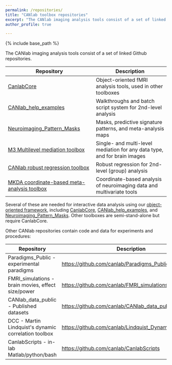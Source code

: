 ```yaml
---
permalink: /repositories/
title: "CANlab toolbox repositories"
excerpt: "The CANlab imaging analysis tools consist of a set of linked Github repositories. Here is a list"
author_profile: true

---
```

{% include base_path %}

The CANlab imaging analysis tools consist of a set of linked Github repositories.

| Repository            | Description                                                                 |
| --------          | --------------------------------------------------------------------------- |
| [CanlabCore](https://github.com/canlab/CanlabCore)        | Object-oriented fMRI analysis tools, used in other toolboxes |
| [CANlab_help_examples](https://github.com/canlab/CANlab_help_examples)   | Walkthroughs and batch script system for 2nd-level analysis                         |
| [Neuroimaging_Pattern_Masks](https://github.com/canlab/Neuroimaging_Pattern_Masks)             | Masks, predictive signature patterns, and meta-analysis maps     |
| [M3 Multilevel mediation toolbox](https://github.com/canlab/MediationToolbox)            | Single- and multi-level mediation for any data type, and for brain images|
| [CANlab robust regression toolbox](https://github.com/canlab/RobustToolbox)       | Robust regression for 2nd-level (group) analysis |
| [MKDA coordinate-based meta-analysis toolbox](https://github.com/canlab/Canlab_MKDA_MetaAnalysis)  | Coordinate-based analysis of neuroimaging data and multivariate tools  |

Several of these are needed for interactive data analysis using our [object-oriented framework](/objectoriented/), including [CanlabCore](https://github.com/canlab/CanlabCore), [CANlab_help_examples](https://github.com/canlab/CANlab_help_examples), and [Neuroimaging_Pattern_Masks](https://github.com/canlab/Neuroimaging_Pattern_Masks).
Other toolboxes are semi-stand-alone but require CanlabCore.


Other CANlab repositories contain code and data for experiments and procedures:

| Repository                                   | Description                                         |
| -------------------------------------------- | --------------------------------------------------- |
|  Paradigms_Public - experimental paradigms   |   https://github.com/canlab/Paradigms_Public |
|  FMRI_simulations - brain movies, effect size/power  | https://github.com/canlab/FMRI_simulations  |
|  CANlab_data_public - Published datasets      |  https://github.com/canlab/CANlab_data_public |
|  DCC - Martin Lindquist's dynamic correlation toolbox  | https://github.com/canlab/Lindquist_Dynamic_Correlation |
|  CanlabScripts - in-lab Matlab/python/bash   |   https://github.com/canlab/CanlabScripts |
